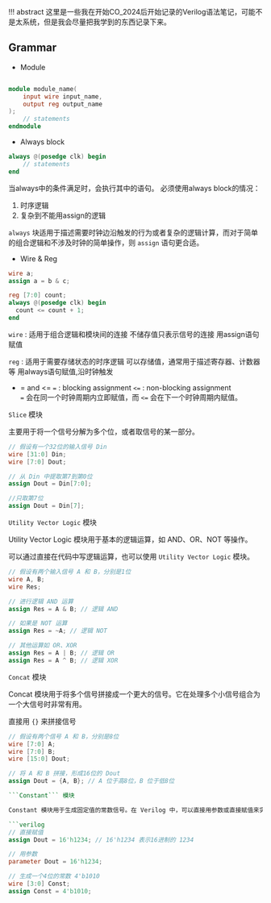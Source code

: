 !!! abstract 
这里是一些我在开始CO_2024后开始记录的Verilog语法笔记，可能不是太系统，但是我会尽量把我学到的东西记录下来。

## Grammar

- Module
```verilog

module module_name(
    input wire input_name,
    output reg output_name
);
    // statements  
endmodule

```
- Always block
```verilog
always @(posedge clk) begin
    // statements
end
```
当always中的条件满足时，会执行其中的语句。
必须使用always block的情况：
1. 时序逻辑
2. 复杂到不能用assign的逻辑

```always``` 块适用于描述需要时钟边沿触发的行为或者复杂的逻辑计算，而对于简单的组合逻辑和不涉及时钟的简单操作，则 ```assign``` 语句更合适。

- Wire & Reg
```verilog
wire a;
assign a = b & c;

reg [7:0] count;
always @(posedge clk) begin
  count <= count + 1;
end
```

```wire``` :
适用于组合逻辑和模块间的连接
不储存值只表示信号的连接
用assign语句赋值


```reg``` : 
适用于需要存储状态的时序逻辑
可以存储值，通常用于描述寄存器、计数器等
用always语句赋值,沿时钟触发


- = and <=
```=``` : blocking assignment
```<=``` : non-blocking assignment      
```=``` 会在同一个时钟周期内立即赋值，而 ```<=``` 会在下一个时钟周期内赋值。


```Slice``` 模块

主要用于将一个信号分解为多个位，或者取信号的某一部分。

```verilog 
// 假设有一个32位的输入信号 Din
wire [31:0] Din;
wire [7:0] Dout;

// 从 Din 中提取第7到第0位
assign Dout = Din[7:0];

//只取第7位
assign Dout = Din[7];


```

```Utility Vector Logic``` 模块

Utility Vector Logic 模块用于基本的逻辑运算，如 AND、OR、NOT 等操作。

可以通过直接在代码中写逻辑运算，也可以使用 ```Utility Vector Logic``` 模块。

```verilog
// 假设有两个输入信号 A 和 B，分别是1位
wire A, B;
wire Res;

// 进行逻辑 AND 运算
assign Res = A & B; // 逻辑 AND

// 如果是 NOT 运算
assign Res = ~A; // 逻辑 NOT

// 其他运算如 OR、XOR
assign Res = A | B; // 逻辑 OR
assign Res = A ^ B; // 逻辑 XOR
```

```Concat``` 模块

Concat 模块用于将多个信号拼接成一个更大的信号。它在处理多个小信号组合为一个大信号时非常有用。

直接用 ```{}``` 来拼接信号
```verilog
// 假设有两个信号 A 和 B，分别是8位
wire [7:0] A;
wire [7:0] B;
wire [15:0] Dout;

// 将 A 和 B 拼接，形成16位的 Dout
assign Dout = {A, B}; // A 位于高8位，B 位于低8位

```Constant``` 模块

Constant 模块用于生成固定值的常数信号。在 Verilog 中，可以直接用参数或直接赋值来实现。

```verilog
// 直接赋值
assign Dout = 16'h1234; // 16'h1234 表示16进制的 1234

// 用参数
parameter Dout = 16'h1234;

// 生成一个4位的常数 4'b1010
wire [3:0] Const;
assign Const = 4'b1010;
```



